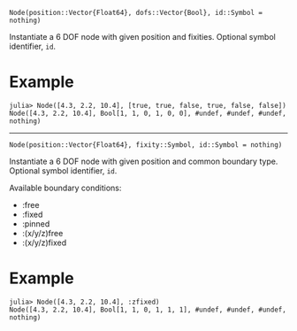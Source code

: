 ```
Node(position::Vector{Float64}, dofs::Vector{Bool}, id::Symbol = nothing)
```

Instantiate a 6 DOF node with given position and fixities. Optional symbol identifier, `id`.

# Example

```julia-repl
julia> Node([4.3, 2.2, 10.4], [true, true, false, true, false, false])
Node([4.3, 2.2, 10.4], Bool[1, 1, 0, 1, 0, 0], #undef, #undef, #undef, nothing)
```

---

```
Node(position::Vector{Float64}, fixity::Symbol, id::Symbol = nothing)
```

Instantiate a 6 DOF node with given position and common boundary type. Optional symbol identifier, `id`.

Available boundary conditions:

  * :free
  * :fixed
  * :pinned
  * :(x/y/z)free
  * :(x/y/z)fixed

# Example

```julia-repl
julia> Node([4.3, 2.2, 10.4], :zfixed)
Node([4.3, 2.2, 10.4], Bool[1, 1, 0, 1, 1, 1], #undef, #undef, #undef, nothing)

```
